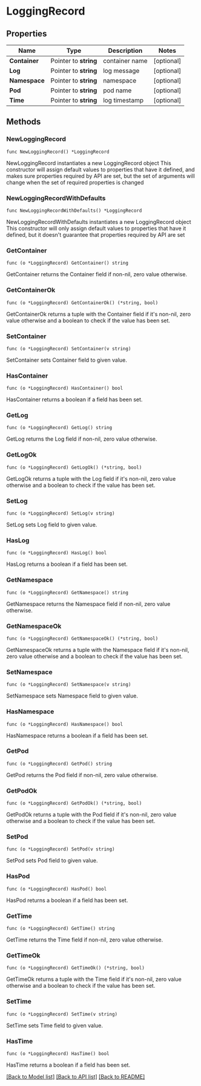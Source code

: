 # LoggingRecord

## Properties

Name | Type | Description | Notes
------------ | ------------- | ------------- | -------------
**Container** | Pointer to **string** | container name | [optional] 
**Log** | Pointer to **string** | log message | [optional] 
**Namespace** | Pointer to **string** | namespace | [optional] 
**Pod** | Pointer to **string** | pod name | [optional] 
**Time** | Pointer to **string** | log timestamp | [optional] 

## Methods

### NewLoggingRecord

`func NewLoggingRecord() *LoggingRecord`

NewLoggingRecord instantiates a new LoggingRecord object
This constructor will assign default values to properties that have it defined,
and makes sure properties required by API are set, but the set of arguments
will change when the set of required properties is changed

### NewLoggingRecordWithDefaults

`func NewLoggingRecordWithDefaults() *LoggingRecord`

NewLoggingRecordWithDefaults instantiates a new LoggingRecord object
This constructor will only assign default values to properties that have it defined,
but it doesn't guarantee that properties required by API are set

### GetContainer

`func (o *LoggingRecord) GetContainer() string`

GetContainer returns the Container field if non-nil, zero value otherwise.

### GetContainerOk

`func (o *LoggingRecord) GetContainerOk() (*string, bool)`

GetContainerOk returns a tuple with the Container field if it's non-nil, zero value otherwise
and a boolean to check if the value has been set.

### SetContainer

`func (o *LoggingRecord) SetContainer(v string)`

SetContainer sets Container field to given value.

### HasContainer

`func (o *LoggingRecord) HasContainer() bool`

HasContainer returns a boolean if a field has been set.

### GetLog

`func (o *LoggingRecord) GetLog() string`

GetLog returns the Log field if non-nil, zero value otherwise.

### GetLogOk

`func (o *LoggingRecord) GetLogOk() (*string, bool)`

GetLogOk returns a tuple with the Log field if it's non-nil, zero value otherwise
and a boolean to check if the value has been set.

### SetLog

`func (o *LoggingRecord) SetLog(v string)`

SetLog sets Log field to given value.

### HasLog

`func (o *LoggingRecord) HasLog() bool`

HasLog returns a boolean if a field has been set.

### GetNamespace

`func (o *LoggingRecord) GetNamespace() string`

GetNamespace returns the Namespace field if non-nil, zero value otherwise.

### GetNamespaceOk

`func (o *LoggingRecord) GetNamespaceOk() (*string, bool)`

GetNamespaceOk returns a tuple with the Namespace field if it's non-nil, zero value otherwise
and a boolean to check if the value has been set.

### SetNamespace

`func (o *LoggingRecord) SetNamespace(v string)`

SetNamespace sets Namespace field to given value.

### HasNamespace

`func (o *LoggingRecord) HasNamespace() bool`

HasNamespace returns a boolean if a field has been set.

### GetPod

`func (o *LoggingRecord) GetPod() string`

GetPod returns the Pod field if non-nil, zero value otherwise.

### GetPodOk

`func (o *LoggingRecord) GetPodOk() (*string, bool)`

GetPodOk returns a tuple with the Pod field if it's non-nil, zero value otherwise
and a boolean to check if the value has been set.

### SetPod

`func (o *LoggingRecord) SetPod(v string)`

SetPod sets Pod field to given value.

### HasPod

`func (o *LoggingRecord) HasPod() bool`

HasPod returns a boolean if a field has been set.

### GetTime

`func (o *LoggingRecord) GetTime() string`

GetTime returns the Time field if non-nil, zero value otherwise.

### GetTimeOk

`func (o *LoggingRecord) GetTimeOk() (*string, bool)`

GetTimeOk returns a tuple with the Time field if it's non-nil, zero value otherwise
and a boolean to check if the value has been set.

### SetTime

`func (o *LoggingRecord) SetTime(v string)`

SetTime sets Time field to given value.

### HasTime

`func (o *LoggingRecord) HasTime() bool`

HasTime returns a boolean if a field has been set.


[[Back to Model list]](../README.md#documentation-for-models) [[Back to API list]](../README.md#documentation-for-api-endpoints) [[Back to README]](../README.md)


